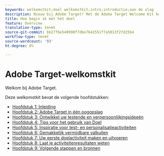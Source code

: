 ```yaml
---
keywords: welkomstkit;doel welkomstkit;intro;introductie;aan de slag
description: Nieuw bij Adobe Target? Met de Adobe Target Welcome Kit kunt u aan de slag.
title: Hoe begin ik met het doel
feature: Overview
translation-type: tm+mt
source-git-commit: bb27f6e540998f7dbe7642551f7a5013f2fd25b4
workflow-type: tm+mt
source-wordcount: '93'
ht-degree: 0%

---
```



# Adobe Target-welkomstkit

Welkom bij Adobe Target.

Deze welkomstkit bevat de volgende hoofdstukken:

* [Hoofdstuk 1: Inleiding](/help/c-intro/target-welcome-kit-1.md)
* [Hoofdstuk 2: Adobe Target in één oogopslag](/help/c-intro/target-welcome-kit-2.md)
* [Hoofdstuk 3: Ontwikkel uw testende en verpersoonlijkingsideeën](/help/c-intro/target-welcome-kit-3.md)
* [Hoofdstuk 4: Tips voor het gebruik van Doel](/help/c-intro/target-welcome-kit-4.md)
* [Hoofdstuk 5: Inspiratie voor test- en personalisatieactiviteiten](/help/c-intro/target-welcome-kit-5.md)
* [Hoofdstuk 6: Gemakkelijk vermijdbare valkuilen](/help/c-intro/target-welcome-kit-6.md)
* [Hoofdstuk 7: Uw eerste doelactiviteit maken en uitvoeren](/help/c-intro/target-welcome-kit-7.md)
* [Hoofdstuk 8: Laat je activiteitenresultaten weten](/help/c-intro/target-welcome-kit-8.md)
* [Hoofdstuk 9: Volgende stappen en bronnen](/help/c-intro/target-welcome-kit-9.md)
